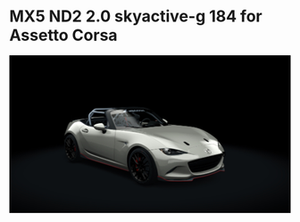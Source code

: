 # MX5 ND2 2.0 skyactive-g 184 for Assetto Corsa
![](ks_mazda_mx5_nd2/skins/06_crystal_white_pearlescent/preview.jpg)
